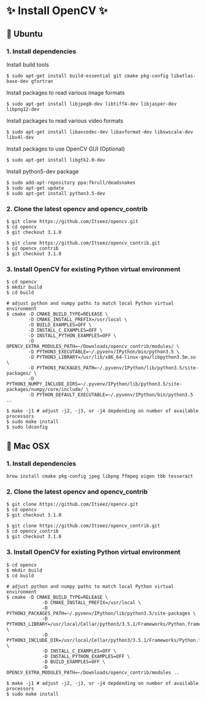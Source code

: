 # :sparkles: Install OpenCV :sparkles:

## :penguin: Ubuntu
### 1. Install dependencies
Install build tools
```shell
$ sudo apt-get install build-essential git cmake pkg-config libatlas-base-dev gfortran
```
Install packages to read various image formats
```shell
$ sudo apt-get install libjpeg8-dev libtiff4-dev libjasper-dev libpng12-dev
```
Install packages to read various video formats
```shell
$ sudo apt-get install libavcodec-dev libavformat-dev libswscale-dev libv4l-dev
```
Install packages to use OpenCV GUI (Optional)
```shell
$ sudo apt-get install libgtk2.0-dev
```
Install python5-dev package
```shell
$ sudo add-apt-repository ppa:fkrull/deadsnakes
$ sudo apt-get update
$ sudo apt-get install python3.5-dev
```
### 2. Clone the latest opencv and opencv_contrib
```shell
$ git clone https://github.com/Itseez/opencv.git
$ cd opencv
$ git checkout 3.1.0

$ git clone https://github.com/Itseez/opencv_contrib.git
$ cd opencv_contrib
$ git checkout 3.1.0
```
### 3. Install OpenCV for existing Python virtual environment
```shell
$ cd opencv
$ mkdir build
$ cd build

# adjust python and numpy paths to match local Python virtual environment
$ cmake -D CMAKE_BUILD_TYPE=RELEASE \
        -D CMAKE_INSTALL_PREFIX=/usr/local \
        -D BUILD_EXAMPLES=OFF \
        -D INSTALL_C_EXAMPLES=OFF \
        -D INSTALL_PYTHON_EXAMPLES=OFF \
        -D OPENCV_EXTRA_MODULES_PATH=~/Downloads/opencv_contrib/modules/ \
        -D PYTHON3_EXECUTABLE=~/.pyvenv/IPython/bin/python3.5 \
        -D PYTHON3_LIBRARY=/usr/lib/x86_64-linux-gnu/libpython3.5m.so \
        -D PYTHON3_PACKAGES_PATH=~/.pyvenv/IPython/lib/python3.5/site-packages/ \
        -D PYTHON3_NUMPY_INCLUDE_DIRS=~/.pyvenv/IPython/lib/python3.5/site-packages/numpy/core/include/ \
        -D PYTHON_DEFAULT_EXECUTABLE=~/.pyvenv/IPython/bin/python3.5 ..

$ make -j1 # adjust -j2, -j3, or -j4 depdending on number of available processors
$ sudo make install
$ sudo ldconfig
```

## :apple: Mac OSX
### 1. Install dependencies
```shell
brew install cmake pkg-config jpeg libpng ffmpeg eigen tbb tesseract
```
### 2. Clone the latest opencv and opencv_contrib
```shell
$ git clone https://github.com/Itseez/opencv.git
$ cd opencv
$ git checkout 3.1.0

$ git clone https://github.com/Itseez/opencv_contrib.git
$ cd opencv_contrib
$ git checkout 3.1.0
```
### 3. Install OpenCV for existing Python virtual environment
```shell
$ cd opencv
$ mkdir build
$ cd build

# adjust python and numpy paths to match local Python virtual environment
$ cmake -D CMAKE_BUILD_TYPE=RELEASE \
             -D CMAKE_INSTALL_PREFIX=/usr/local \
             -D PYTHON3_PACKAGES_PATH=~/.pyvenv/IPython/lib/python3.5/site-packages \
             -D PYTHON3_LIBRARY=/usr/local/Cellar/python3/3.5.1/Frameworks/Python.framework/Versions/3.5/bin \
             -D PYTHON3_INCLUDE_DIR=/usr/local/Cellar/python3/3.5.1/Frameworks/Python.framework/Versions/3.5/Headers \
             -D INSTALL_C_EXAMPLES=OFF \
             -D INSTALL_PYTHON_EXAMPLES=OFF \
             -D BUILD_EXAMPLES=OFF \
             -D OPENCV_EXTRA_MODULES_PATH=~/Downloads/opencv_contrib/modules ..

$ make -j1 # adjust -j2, -j3, or -j4 depdending on number of available processors
$ sudo make install
```
